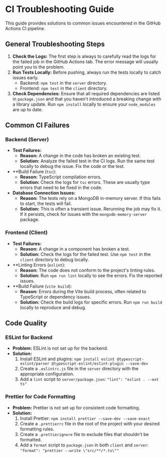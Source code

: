 # CI Troubleshooting Guide

This guide provides solutions to common issues encountered in the GitHub Actions CI pipeline.

## General Troubleshooting Steps

1.  **Check the Logs:** The first step is always to carefully read the logs for the failed job in the GitHub Actions tab. The error message will usually point you to the problem.
2.  **Run Tests Locally:** Before pushing, always run the tests locally to catch issues early.
    -   Backend: `npm test` in the `server` directory.
    -   Frontend: `npm test` in the `client` directory.
3.  **Check Dependencies:** Ensure that all required dependencies are listed in `package.json` and that you haven't introduced a breaking change with a library update. Run `npm install` locally to ensure your `node_modules` are up to date.

## Common CI Failures

### Backend (Server)

-   **Test Failures:**
    -   **Reason:** A change in the code has broken an existing test.
    -   **Solution:** Analyze the failed test in the CI logs. Run the same test locally to debug the issue. Fix the code or the test.
-   **Build Failure (`tsc`):
    -   **Reason:** TypeScript compilation errors.
    -   **Solution:** Check the logs for `tsc` errors. These are usually type errors that need to be fixed in the code.
-   **Database Connection Issues:**
    -   **Reason:** The tests rely on a MongoDB in-memory server. If this fails to start, the tests will fail.
    -   **Solution:** This is often a transient issue. Rerunning the job may fix it. If it persists, check for issues with the `mongodb-memory-server` package.

### Frontend (Client)

-   **Test Failures:**
    -   **Reason:** A change in a component has broken a test.
    -   **Solution:** Check the logs for the failed test. Use `npm test` in the `client` directory to debug locally.
-   **Linting Errors (`eslint`):
    -   **Reason:** The code does not conform to the project's linting rules.
    -   **Solution:** Run `npm run lint` locally to see the errors. Fix the reported issues.
-   **Build Failure (`vite build`):
    -   **Reason:** Errors during the Vite build process, often related to TypeScript or dependency issues.
    -   **Solution:** Check the build logs for specific errors. Run `npm run build` locally to reproduce and debug.

## Code Quality

### ESLint for Backend

-   **Problem:** ESLint is not set up for the backend.
-   **Solution:**
    1.  Install ESLint and plugins: `npm install eslint @typescript-eslint/parser @typescript-eslint/eslint-plugin --save-dev`
    2.  Create a `.eslintrc.js` file in the `server` directory with the appropriate configuration.
    3.  Add a `lint` script to `server/package.json`: `"lint": "eslint . --ext ts"`

### Prettier for Code Formatting

-   **Problem:** Prettier is not set up for consistent code formatting.
-   **Solution:**
    1.  Install Prettier: `npm install prettier --save-dev --save-exact`
    2.  Create a `.prettierrc` file in the root of the project with your desired formatting rules.
    3.  Create a `.prettierignore` file to exclude files that shouldn't be formatted.
    4.  Add a `format` script to `package.json` in both `client` and `server`: `"format": "prettier --write \"src/**/*.ts\""`


